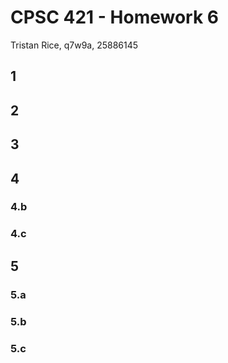 # CPSC 421 - Homework 6

Tristan Rice, q7w9a, 25886145

## 1

## 2

## 3

## 4

### 4.b

### 4.c

## 5

### 5.a

### 5.b

### 5.c
